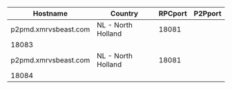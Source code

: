 Hostname | Country | RPCport | P2Pport
--- | --- | --- | ---
p2pmd.xmrvsbeast.com | NL - North Holland | 18081
 | 18083
p2pmd.xmrvsbeast.com | NL - North Holland | 18081
 | 18084

